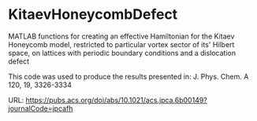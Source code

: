 # KitaevHoneycombDefect
MATLAB functions for creating an effective Hamiltonian for the Kitaev Honeycomb model, restricted to particular vortex sector of its' Hilbert space, on lattices with periodic boundary conditions and a dislocation defect

This code was used to produce the results presented in:
J. Phys. Chem. A  120, 19, 3326-3334

URL: https://pubs.acs.org/doi/abs/10.1021/acs.jpca.6b00149?journalCode=jpcafh
